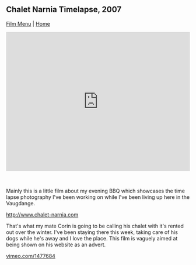 ## Chalet Narnia Timelapse, 2007

[Film Menu](./) | [Home](../..)

<div style="padding:75.4% 0 0 0;position:relative;"><iframe src="https://player.vimeo.com/video/1477684?autoplay=1&loop=1&title=0&byline=0&portrait=0" style="position:absolute;top:0;left:0;width:100%;height:100%;" frameborder="0" allow="autoplay; fullscreen" allowfullscreen></iframe></div><script src="https://player.vimeo.com/api/player.js"></script>

<div style="height: 32px"></div>

Mainly this is a little film about my evening BBQ which showcases the time lapse photography I've been working on while I've been living up here in the Vaugdange.

http://www.chalet-narnia.com

That's what my mate Corin is going to be calling his chalet with it's rented out over the winter. I've been staying there this week, taking care of his dogs while he's away and I love the place. This film is vaguely aimed at being shown on his website as an advert.

[vimeo.com/1477684](https://vimeo.com/1477684)
